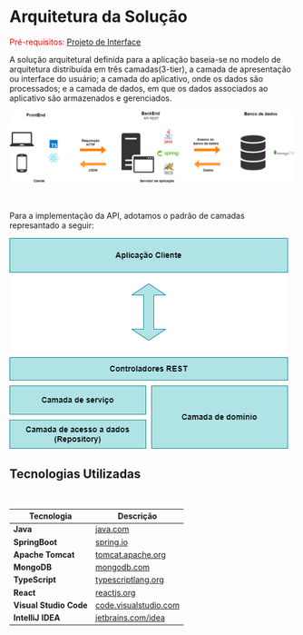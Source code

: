 # Arquitetura da Solução

<span style="color:red">Pré-requisitos: <a href="3-Projeto de Interface.md"> Projeto de Interface</a></span>

A solução arquitetural definida para a aplicação baseia-se no modelo de arquitetura distribuída em três camadas(3-tier), a camada de apresentação ou interface do usuário; a camada do aplicativo, onde os dados são processados; e a camada de dados, em que os dados associados ao aplicativo são armazenados e gerenciados. 

![Arquitetura da Solução](img/arquitetura.drawio.png)

</br>

Para a implementação da API, adotamos o padrão de camadas represantado a seguir:

![Arquitetura da Solução](img/arquitetura-api.drawio.png)

<!-- ## Diagrama de Classes

O diagrama de classes ilustra graficamente como será a estrutura do software, e como cada uma das classes da sua estrutura estarão interligadas. Essas classes servem de modelo para materializar os objetos que executarão na memória.

As referências abaixo irão auxiliá-lo na geração do artefato “Diagrama de Classes”.

> - [Diagramas de Classes - Documentação da IBM](https://www.ibm.com/docs/pt-br/rational-soft-arch/9.6.1?topic=diagrams-class)
> - [O que é um diagrama de classe UML? | Lucidchart](https://www.lucidchart.com/pages/pt/o-que-e-diagrama-de-classe-uml)

## Modelo ER

O Modelo ER representa através de um diagrama como as entidades (coisas, objetos) se relacionam entre si na aplicação interativa.]

As referências abaixo irão auxiliá-lo na geração do artefato “Modelo ER”.

> - [Como fazer um diagrama entidade relacionamento | Lucidchart](https://www.lucidchart.com/pages/pt/como-fazer-um-diagrama-entidade-relacionamento)

## Esquema Relacional

O Esquema Relacional corresponde à representação dos dados em tabelas juntamente com as restrições de integridade e chave primária.
 
As referências abaixo irão auxiliá-lo na geração do artefato “Esquema Relacional”.

> - [Criando um modelo relacional - Documentação da IBM](https://www.ibm.com/docs/pt-br/cognos-analytics/10.2.2?topic=designer-creating-relational-model) -->

<!-- ## Modelo Físico

Entregar um arquivo banco.sql contendo os scripts de criação das tabelas do banco de dados. Este arquivo deverá ser incluído dentro da pasta src\bd.  -->

## Tecnologias Utilizadas

<br>

|Tecnologia     | Descrição |
|---------------|-----------|
|**Java** |[java.com](https://www.java.com/pt-BR/)|
|**SpringBoot** |[spring.io](https://spring.io/)| 
|**Apache Tomcat**| [tomcat.apache.org](https://tomcat.apache.org/)|
|**MongoDB** |[mongodb.com](https://www.mongodb.com/)|
|**TypeScript**|[typescriptlang.org](https://www.typescriptlang.org/)| 
|**React** |[reactjs.org](https://pt-br.reactjs.org/)|
|**Visual Studio Code** |[code.visualstudio.com](https://code.visualstudio.com/)| 
|**IntelliJ IDEA** |[jetbrains.com/idea](https://www.jetbrains.com/pt-br/idea/)| 

<!--
 ## Hospedagem

Explique como a hospedagem e o lançamento da plataforma foi feita.

> **Links Úteis**:
>
> - [Website com GitHub Pages](https://pages.github.com/)
> - [Programação colaborativa com Repl.it](https://repl.it/)
> - [Getting Started with Heroku](https://devcenter.heroku.com/start)
> - [Publicando Seu Site No Heroku](http://pythonclub.com.br/publicando-seu-hello-world-no-heroku.html)

## Qualidade de Software

Conceituar qualidade de fato é uma tarefa complexa, mas ela pode ser vista como um método gerencial que através de procedimentos disseminados por toda a organização, busca garantir um produto final que satisfaça às expectativas dos stakeholders.

No contexto de desenvolvimento de software, qualidade pode ser entendida como um conjunto de características a serem satisfeitas, de modo que o produto de software atenda às necessidades de seus usuários. Entretanto, tal nível de satisfação nem sempre é alcançado de forma espontânea, devendo ser continuamente construído. Assim, a qualidade do produto depende fortemente do seu respectivo processo de desenvolvimento.

A norma internacional ISO/IEC 25010, que é uma atualização da ISO/IEC 9126, define oito características e 30 subcaracterísticas de qualidade para produtos de software.
Com base nessas características e nas respectivas sub-características, identifique as sub-características que sua equipe utilizará como base para nortear o desenvolvimento do projeto de software considerando-se alguns aspectos simples de qualidade. Justifique as subcaracterísticas escolhidas pelo time e elenque as métricas que permitirão a equipe avaliar os objetos de interesse.

> **Links Úteis**:
>
> - [ISO/IEC 25010:2011 - Systems and software engineering — Systems and software Quality Requirements and Evaluation (SQuaRE) — System and software quality models](https://www.iso.org/standard/35733.html/)
> - [Análise sobre a ISO 9126 – NBR 13596](https://www.tiespecialistas.com.br/analise-sobre-iso-9126-nbr-13596/)
> - [Qualidade de Software - Engenharia de Software 29](https://www.devmedia.com.br/qualidade-de-software-engenharia-de-software-29/18209/) -->
